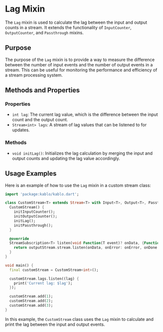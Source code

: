 # Lag Mixin

The `Lag` mixin is used to calculate the lag between the input and output counts in a stream. It extends the functionality of `InputCounter`, `OutputCounter`, and `Passthrough` mixins.

## Purpose

The purpose of the `Lag` mixin is to provide a way to measure the difference between the number of input events and the number of output events in a stream. This can be useful for monitoring the performance and efficiency of a stream processing system.

## Methods and Properties

### Properties

- `int lag`: The current lag value, which is the difference between the input count and the output count.
- `Stream<int> lags`: A stream of lag values that can be listened to for updates.

### Methods

- `void initLag()`: Initializes the lag calculation by merging the input and output counts and updating the lag value accordingly.

## Usage Examples

Here is an example of how to use the `Lag` mixin in a custom stream class:

```dart
import 'package:kablo/kablo.dart';

class CustomStream<T> extends Stream<T> with Input<T>, Output<T>, Passthrough<T>, InputCounter<T>, OutputCounter<T>, Lag<T> {
  CustomStream() {
    initInputCounter();
    initOutputCounter();
    initLag();
    initPassthrough();
  }

  @override
  StreamSubscription<T> listen(void Function(T event)? onData, {Function? onError, void Function()? onDone, bool? cancelOnError}) {
    return outputStream.stream.listen(onData, onError: onError, onDone: onDone, cancelOnError: cancelOnError);
  }
}

void main() {
  final customStream = CustomStream<int>();

  customStream.lags.listen((lag) {
    print('Current lag: $lag');
  });

  customStream.add(1);
  customStream.add(2);
  customStream.add(3);
}
```

In this example, the `CustomStream` class uses the `Lag` mixin to calculate and print the lag between the input and output events.
